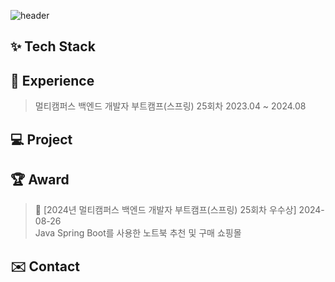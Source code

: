 ![header](https://capsule-render.vercel.app/api?type=soft&color=auto&height=150&section=header&text=Welcome%20to%20JinWon's%20GitHub&fontSize=60)

<!--
**ahnjinwon/ahnjinwon** is a ✨ _special_ ✨ repository because its `README.md` (this file) appears on your GitHub profile.

Here are some ideas to get you started:

- 🔭 I’m currently working on ...
- 🌱 I’m currently learning ...
- 👯 I’m looking to collaborate on ...
- 🤔 I’m looking for help with ...
- 💬 Ask me about ...
- 📫 How to reach me: ...
- 😄 Pronouns: ...
- ⚡ Fun fact: ...
-->
## ✨ Tech Stack

## 📄 Experience
> 멀티캠퍼스 백엔드 개발자 부트캠프(스프링) 25회차 2023.04 ~ 2024.08
## 💻 Project

## 🏆 Award
> 🥈 [2024년 멀티캠퍼스 백엔드 개발자 부트캠프(스프링) 25회차 우수상] 2024-08-26   
  Java Spring Boot를 사용한 노트북 추천 및 구매 쇼핑몰

## ✉️ Contact
